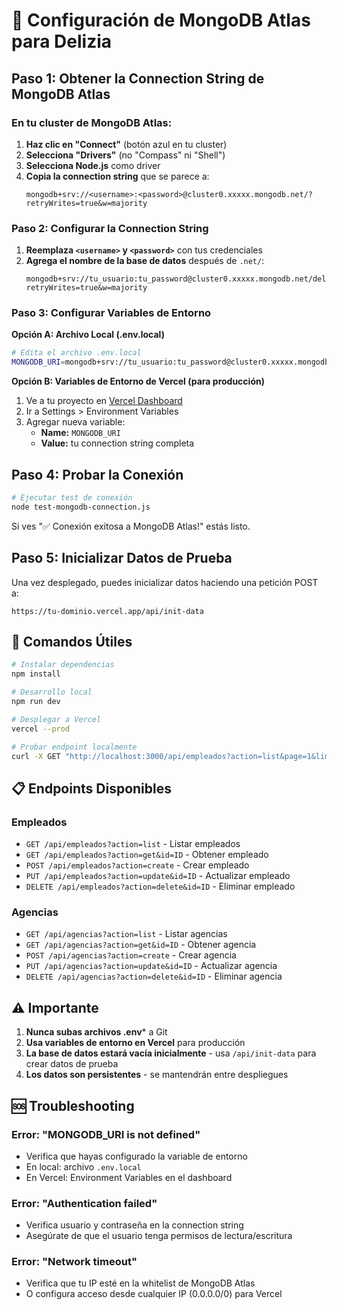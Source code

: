 # 🚀 Configuración de MongoDB Atlas para Delizia

## Paso 1: Obtener la Connection String de MongoDB Atlas

### En tu cluster de MongoDB Atlas:

1. **Haz clic en "Connect"** (botón azul en tu cluster)
2. **Selecciona "Drivers"** (no "Compass" ni "Shell")
3. **Selecciona Node.js** como driver
4. **Copia la connection string** que se parece a:
   ```
   mongodb+srv://<username>:<password>@cluster0.xxxxx.mongodb.net/?retryWrites=true&w=majority
   ```

### Paso 2: Configurar la Connection String

1. **Reemplaza `<username>` y `<password>`** con tus credenciales
2. **Agrega el nombre de la base de datos** después de `.net/`:
   ```
   mongodb+srv://tu_usuario:tu_password@cluster0.xxxxx.mongodb.net/delizia?retryWrites=true&w=majority
   ```

### Paso 3: Configurar Variables de Entorno

**Opción A: Archivo Local (.env.local)**
```bash
# Edita el archivo .env.local
MONGODB_URI=mongodb+srv://tu_usuario:tu_password@cluster0.xxxxx.mongodb.net/delizia?retryWrites=true&w=majority
```

**Opción B: Variables de Entorno de Vercel (para producción)**
1. Ve a tu proyecto en [Vercel Dashboard](https://vercel.com/dashboard)
2. Ir a Settings > Environment Variables
3. Agregar nueva variable:
   - **Name:** `MONGODB_URI`
   - **Value:** tu connection string completa

## Paso 4: Probar la Conexión

```bash
# Ejecutar test de conexión
node test-mongodb-connection.js
```

Si ves "✅ Conexión exitosa a MongoDB Atlas!" estás listo.

## Paso 5: Inicializar Datos de Prueba

Una vez desplegado, puedes inicializar datos haciendo una petición POST a:
```
https://tu-dominio.vercel.app/api/init-data
```

## 🔧 Comandos Útiles

```bash
# Instalar dependencias
npm install

# Desarrollo local
npm run dev

# Desplegar a Vercel
vercel --prod

# Probar endpoint localmente
curl -X GET "http://localhost:3000/api/empleados?action=list&page=1&limit=10"
```

## 📋 Endpoints Disponibles

### Empleados
- `GET /api/empleados?action=list` - Listar empleados
- `GET /api/empleados?action=get&id=ID` - Obtener empleado
- `POST /api/empleados?action=create` - Crear empleado
- `PUT /api/empleados?action=update&id=ID` - Actualizar empleado
- `DELETE /api/empleados?action=delete&id=ID` - Eliminar empleado

### Agencias
- `GET /api/agencias?action=list` - Listar agencias
- `GET /api/agencias?action=get&id=ID` - Obtener agencia
- `POST /api/agencias?action=create` - Crear agencia
- `PUT /api/agencias?action=update&id=ID` - Actualizar agencia
- `DELETE /api/agencias?action=delete&id=ID` - Eliminar agencia

## ⚠️ Importante

1. **Nunca subas archivos .env*** a Git
2. **Usa variables de entorno en Vercel** para producción
3. **La base de datos estará vacía inicialmente** - usa `/api/init-data` para crear datos de prueba
4. **Los datos son persistentes** - se mantendrán entre despliegues

## 🆘 Troubleshooting

### Error: "MONGODB_URI is not defined"
- Verifica que hayas configurado la variable de entorno
- En local: archivo `.env.local`
- En Vercel: Environment Variables en el dashboard

### Error: "Authentication failed"
- Verifica usuario y contraseña en la connection string
- Asegúrate de que el usuario tenga permisos de lectura/escritura

### Error: "Network timeout"
- Verifica que tu IP esté en la whitelist de MongoDB Atlas
- O configura acceso desde cualquier IP (0.0.0.0/0) para Vercel
